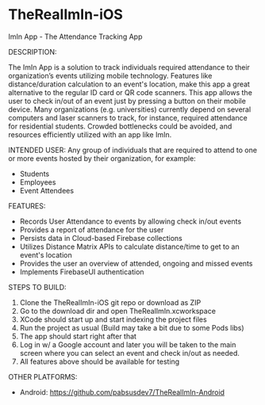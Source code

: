 # TheRealImIn-iOS
ImIn App - The Attendance Tracking App

DESCRIPTION:

The ImIn App is a solution to track individuals required attendance to their organization’s events utilizing mobile technology. Features like distance/duration calculation to an event's location, make this app a great alternative to the regular ID card or QR code scanners. This app allows the user to check in/out of an event just by pressing a button on their mobile device. Many organizations (e.g. universities) currently depend on several computers and laser scanners to track, for instance, required attendance for residential students. Crowded bottlenecks could be avoided, and resources efficiently utilized with an app like ImIn.

INTENDED USER:
Any group of individuals that are required to attend to one or more events hosted by their organization, for example:
- Students
- Employees
- Event Attendees

FEATURES:
- Records User Attendance to events by allowing check in/out events
- Provides a report of attendance for the user
- Persists data in Cloud-based Firebase collections
- Utilizes Distance Matrix APIs to calculate distance/time to get to an event's location
- Provides the user an overview of attended, ongoing and missed events
- Implements FirebaseUI authentication

STEPS TO BUILD:
1. Clone the TheRealImIn-iOS git repo or download as ZIP
2. Go to the download dir and open TheRealImIn.xcworkspace
3. XCode should start up and start indexing the project files
4. Run the project as usual (Build may take a bit due to some Pods libs)
5. The app should start right after that
6. Log in w/ a Google account and later you will be taken to the main screen where you can select an event and check in/out as needed.
7. All features above should be available for testing

OTHER PLATFORMS:
- Android: https://github.com/pabsusdev7/TheRealImIn-Android
